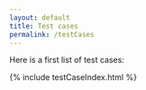 ```yaml
---
layout: default
title: Test cases
permalink: /testCases
---
```


Here is a first list of test cases:

{% include testCaseIndex.html %}
